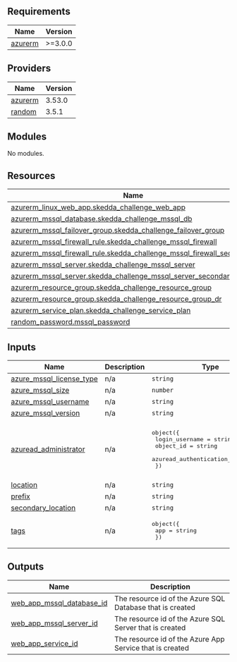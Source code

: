 <!-- BEGIN_TF_DOCS -->
## Requirements

| Name | Version |
|------|---------|
| <a name="requirement_azurerm"></a> [azurerm](#requirement\_azurerm) | >=3.0.0 |

## Providers

| Name | Version |
|------|---------|
| <a name="provider_azurerm"></a> [azurerm](#provider\_azurerm) | 3.53.0 |
| <a name="provider_random"></a> [random](#provider\_random) | 3.5.1 |

## Modules

No modules.

## Resources

| Name | Type |
|------|------|
| [azurerm_linux_web_app.skedda_challenge_web_app](https://registry.terraform.io/providers/hashicorp/azurerm/latest/docs/resources/linux_web_app) | resource |
| [azurerm_mssql_database.skedda_challenge_mssql_db](https://registry.terraform.io/providers/hashicorp/azurerm/latest/docs/resources/mssql_database) | resource |
| [azurerm_mssql_failover_group.skedda_challenge_failover_group](https://registry.terraform.io/providers/hashicorp/azurerm/latest/docs/resources/mssql_failover_group) | resource |
| [azurerm_mssql_firewall_rule.skedda_challenge_mssql_firewall](https://registry.terraform.io/providers/hashicorp/azurerm/latest/docs/resources/mssql_firewall_rule) | resource |
| [azurerm_mssql_firewall_rule.skedda_challenge_mssql_firewall_secondary](https://registry.terraform.io/providers/hashicorp/azurerm/latest/docs/resources/mssql_firewall_rule) | resource |
| [azurerm_mssql_server.skedda_challenge_mssql_server](https://registry.terraform.io/providers/hashicorp/azurerm/latest/docs/resources/mssql_server) | resource |
| [azurerm_mssql_server.skedda_challenge_mssql_server_secondary](https://registry.terraform.io/providers/hashicorp/azurerm/latest/docs/resources/mssql_server) | resource |
| [azurerm_resource_group.skedda_challenge_resource_group](https://registry.terraform.io/providers/hashicorp/azurerm/latest/docs/resources/resource_group) | resource |
| [azurerm_resource_group.skedda_challenge_resource_group_dr](https://registry.terraform.io/providers/hashicorp/azurerm/latest/docs/resources/resource_group) | resource |
| [azurerm_service_plan.skedda_challenge_service_plan](https://registry.terraform.io/providers/hashicorp/azurerm/latest/docs/resources/service_plan) | resource |
| [random_password.mssql_password](https://registry.terraform.io/providers/hashicorp/random/latest/docs/resources/password) | resource |

## Inputs

| Name | Description | Type | Default | Required |
|------|-------------|------|---------|:--------:|
| <a name="input_azure_mssql_license_type"></a> [azure\_mssql\_license\_type](#input\_azure\_mssql\_license\_type) | n/a | `string` | `"LicenseIncluded"` | no |
| <a name="input_azure_mssql_size"></a> [azure\_mssql\_size](#input\_azure\_mssql\_size) | n/a | `number` | `2` | no |
| <a name="input_azure_mssql_username"></a> [azure\_mssql\_username](#input\_azure\_mssql\_username) | n/a | `string` | `"maria"` | no |
| <a name="input_azure_mssql_version"></a> [azure\_mssql\_version](#input\_azure\_mssql\_version) | n/a | `string` | `"12.0"` | no |
| <a name="input_azuread_administrator"></a> [azuread\_administrator](#input\_azuread\_administrator) | n/a | <pre>object({<br>    login_username              = string<br>    object_id                   = string<br>    azuread_authentication_only = bool<br>  })</pre> | <pre>{<br>  "azuread_authentication_only": false,<br>  "login_username": "mkourousia",<br>  "object_id": "c12cdb8f-6801-4639-96b8-4c6fb3afe3f9"<br>}</pre> | no |
| <a name="input_location"></a> [location](#input\_location) | n/a | `string` | `"westeurope"` | no |
| <a name="input_prefix"></a> [prefix](#input\_prefix) | n/a | `string` | `"skedda-challenge"` | no |
| <a name="input_secondary_location"></a> [secondary\_location](#input\_secondary\_location) | n/a | `string` | `"northeurope"` | no |
| <a name="input_tags"></a> [tags](#input\_tags) | n/a | <pre>object({<br>    app = string<br>  })</pre> | <pre>{<br>  "app": "skedda-challenge"<br>}</pre> | no |

## Outputs

| Name | Description |
|------|-------------|
| <a name="output_web_app_mssql_database_id"></a> [web\_app\_mssql\_database\_id](#output\_web\_app\_mssql\_database\_id) | The resource id of the Azure SQL Database that is created |
| <a name="output_web_app_mssql_server_id"></a> [web\_app\_mssql\_server\_id](#output\_web\_app\_mssql\_server\_id) | The resource id of the Azure SQL Server that is created |
| <a name="output_web_app_service_id"></a> [web\_app\_service\_id](#output\_web\_app\_service\_id) | The resource id of the Azure App Service that is created |
<!-- END_TF_DOCS -->